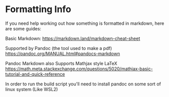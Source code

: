 # Formatting Info

If you need help working out how something is formatted in markdown, here are some guides:

Basic Markdown:
https://markdown.land/markdown-cheat-sheet

Supported by Pandoc (the tool used to make a pdf)
https://pandoc.org/MANUAL.html#pandocs-markdown

Pandoc Markdown also Supports Mathjax style LaTeX
https://math.meta.stackexchange.com/questions/5020/mathjax-basic-tutorial-and-quick-reference

In order to run the build script you'll need to install pandoc on some sort of linux system (Like WSL2)
